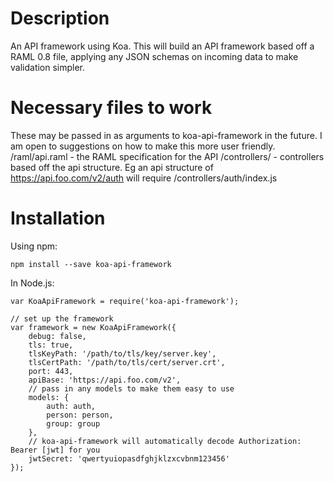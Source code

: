 # Description

An API framework using Koa. This will build an API framework based off a RAML 0.8 file, applying any JSON schemas on incoming data to make validation simpler.



# Necessary files to work
These may be passed in as arguments to koa-api-framework in the future. I am open to suggestions on how to make this more user friendly.
/raml/api.raml - the RAML specification for the API
/controllers/ - controllers based off the api structure. Eg an api structure of https://api.foo.com/v2/auth will require /controllers/auth/index.js

# Installation
Using npm:
```
npm install --save koa-api-framework
```

In Node.js:
```
var KoaApiFramework = require('koa-api-framework');

// set up the framework
var framework = new KoaApiFramework({
    debug: false,
    tls: true,
    tlsKeyPath: '/path/to/tls/key/server.key',
    tlsCertPath: '/path/to/tls/cert/server.crt',
    port: 443,
    apiBase: 'https://api.foo.com/v2',
    // pass in any models to make them easy to use
    models: {
        auth: auth,
        person: person,
        group: group
    },
    // koa-api-framework will automatically decode Authorization: Bearer [jwt] for you
    jwtSecret: 'qwertyuiopasdfghjklzxcvbnm123456'
});

```
